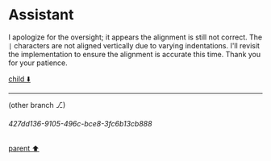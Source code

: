 # Assistant

I apologize for the oversight; it appears the alignment is still not correct. The `|` characters are not aligned vertically due to varying indentations. I'll revisit the implementation to ensure the alignment is accurate this time. Thank you for your patience.

[child ⬇️](#427dd136-9105-496c-bce8-3fc6b13cb888)

---

(other branch ⎇)
###### 427dd136-9105-496c-bce8-3fc6b13cb888
[parent ⬆️](#23a150e8-2d90-4ab3-83ef-c40429ff8b44)
